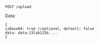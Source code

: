 
`POST /upload` 

Data: 

```
{
isBase64: true //optional, default: false
data: data:23lab123b....
}
```
